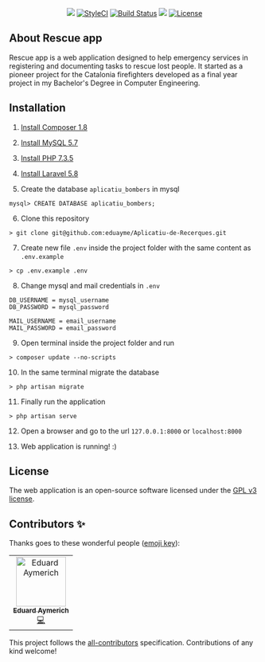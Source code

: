 <p align="center">
<img src="https://img.shields.io/badge/all_contributors-1-orange.svg?style=flat-square">
<a href="https://github.styleci.io/repos/184948124"><img src="https://github.styleci.io/repos/184948124/shield?branch=master" alt="StyleCI"></a>
<a href="https://travis-ci.org/eduayme/Aplicatiu-de-Recerques"><img src="https://travis-ci.org/eduayme/Aplicatiu-de-Recerques.svg?branch=master" alt="Build Status"></a>
<a href="https://shields.io/"><img src="https://img.shields.io/badge/version-v1.0-blue"></a>
<a href="https://github.com/eduayme/Aplicatiu-de-Recerques/blob/master/LICENSE"><img src="https://img.shields.io/badge/License-GPLv3-blue.svg" alt="License"></a>
</p>


## About Rescue app
Rescue app is a web application designed to help emergency services in registering and documenting tasks to rescue lost people. It started as a pioneer project for the Catalonia firefighters developed as a final year project in my Bachelor's Degree in Computer Engineering.


## Installation
1) [Install Composer 1.8](https://getcomposer.org/download)

2) [Install MySQL 5.7](https://dev.mysql.com/doc/mysql-installation-excerpt/5.7/en/)

3) [Install PHP 7.3.5](https://www.php.net/downloads.php)

4) [Install Laravel 5.8](https://laravel.com/docs/5.8/installation)

5) Create the database `aplicatiu_bombers` in mysql
```
mysql> CREATE DATABASE aplicatiu_bombers;
```

6) Clone this repository
```
> git clone git@github.com:eduayme/Aplicatiu-de-Recerques.git
```

7) Create new file `.env` inside the project folder with the same content as `.env.example`
```
> cp .env.example .env
```

8) Change mysql and mail credentials in `.env`
```
DB_USERNAME = mysql_username
DB_PASSWORD = mysql_password

MAIL_USERNAME = email_username
MAIL_PASSWORD = email_password
```

9) Open terminal inside the project folder and run
```
> composer update --no-scripts
```

10) In the same terminal migrate the database
```
> php artisan migrate
```

11) Finally run the application
```
> php artisan serve
```

12) Open a browser and go to the url `127.0.0.1:8000` or `localhost:8000`

13) Web application is running! :)


## License
The web application is an open-source software licensed under the [GPL v3 license](https://opensource.org/licenses/GPL-3.0).

## Contributors ✨

Thanks goes to these wonderful people ([emoji key](https://allcontributors.org/docs/en/emoji-key)):

<!-- ALL-CONTRIBUTORS-LIST:START - Do not remove or modify this section -->
<!-- prettier-ignore -->
<table>
  <tr>
    <td align="center"><a href="https://linkedin.com/in/eduayme"><img src="https://avatars3.githubusercontent.com/u/26260104?v=4" width="100px;" alt="Eduard Aymerich"/><br /><sub><b>Eduard Aymerich</b></sub></a><br /><a href="https://github.com/eduayme/Rescue-app/commits?author=eduayme" title="Code">💻</a></td>
  </tr>
</table>

<!-- ALL-CONTRIBUTORS-LIST:END -->

This project follows the [all-contributors](https://github.com/all-contributors/all-contributors) specification. Contributions of any kind welcome!
